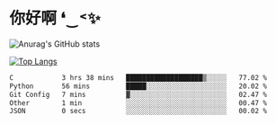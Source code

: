 # 你好啊 ❛‿˂✨

![Anurag's GitHub stats](https://github-readme-stats.vercel.app/api?username=ZombieFly&count_private=true&show_icons=true)

[![Top Langs](https://github-readme-stats.vercel.app/api/top-langs/?username=ZombieFly&layout=compact&count_private=true&hide=Ruby,makefile)](https://github.com/anuraghazra/github-readme-stats)

<!--START_SECTION:waka-->

```txt
C            3 hrs 38 mins   ███████████████████▒░░░░░   77.02 %
Python       56 mins         █████░░░░░░░░░░░░░░░░░░░░   20.02 %
Git Config   7 mins          ▓░░░░░░░░░░░░░░░░░░░░░░░░   02.47 %
Other        1 min           ░░░░░░░░░░░░░░░░░░░░░░░░░   00.47 %
JSON         0 secs          ░░░░░░░░░░░░░░░░░░░░░░░░░   00.02 %
```

<!--END_SECTION:waka-->
